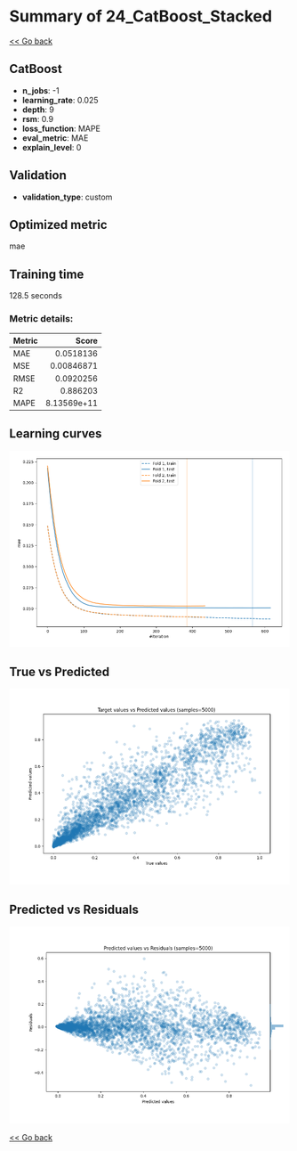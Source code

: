 # Summary of 24_CatBoost_Stacked

[<< Go back](../README.md)


## CatBoost
- **n_jobs**: -1
- **learning_rate**: 0.025
- **depth**: 9
- **rsm**: 0.9
- **loss_function**: MAPE
- **eval_metric**: MAE
- **explain_level**: 0

## Validation
 - **validation_type**: custom

## Optimized metric
mae

## Training time

128.5 seconds

### Metric details:
| Metric   |       Score |
|:---------|------------:|
| MAE      | 0.0518136   |
| MSE      | 0.00846871  |
| RMSE     | 0.0920256   |
| R2       | 0.886203    |
| MAPE     | 8.13569e+11 |



## Learning curves
![Learning curves](learning_curves.png)
## True vs Predicted

![True vs Predicted](true_vs_predicted.png)


## Predicted vs Residuals

![Predicted vs Residuals](predicted_vs_residuals.png)



[<< Go back](../README.md)
